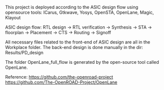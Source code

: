 This project is deployed according to the ASIC design flow using opensource tools:
ICarus, Gtkwave, Yosys, OpenSTA, OpenLane, Magic, Klayout

ASIC design flow:
RTL design -> RTL verification -> Synthesis -> STA -> floorplan -> Placement -> CTS -> Routing -> Signoff

All necessary files related to the front-end of ASIC design are all in the Workplace folder.
The back-end design is done manually in the dir: Results/PD_design

The folder OpenLane_full_flow is generated by the open-source tool called OpenLane.


Reference:
https://github.com/the-openroad-project
https://github.com/The-OpenROAD-Project/OpenLane
